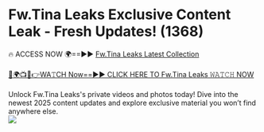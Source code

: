 # Fw.Tina Leaks Exclusive Content Leak - Fresh Updates! (1368)

🔥 ACCESS NOW 🌍==►► <a href="https://tinyurl.com/kvy9nzfs" rel="nofollow">Fw.Tina Leaks Latest Collection</a>
<br><br>
[🔴🌍📺📱👉WA𝚃CH Now==►► CLICK HERE TO Fw.Tina Leaks 𝚆𝙰𝚃𝙲𝙷 NOW](https://tinyurl.com/kvy9nzfs)
<br><br>
Unlock Fw.Tina Leaks's private videos and photos today! Dive into the newest 2025 content updates and explore exclusive material you won’t find anywhere else.
<br>
<a href="https://tinyurl.com/kvy9nzfs" rel="nofollow" data-target="animated-image.originalLink"><img src="https://camo.githubusercontent.com/8a4f000d20f83aca3bf7ec5f350d767afa0574a8a352519fd8cfa583a6f93a33/68747470733a2f2f692e696d6775722e636f6d2f644a486b345a712e676966" data-canonical-src="https://i.imgur.com/dJHk4Zq.gif" style="max-width: 100%; display: inline-block;" data-target="animated-image.originalImage"></a>
<br>
